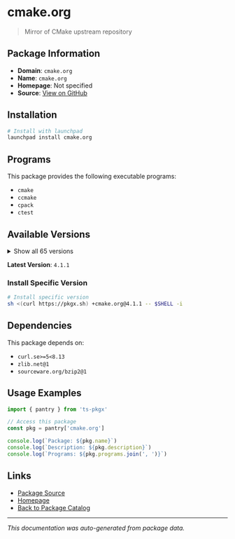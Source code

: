 # cmake.org

> Mirror of CMake upstream repository

## Package Information

- **Domain**: `cmake.org`
- **Name**: `cmake.org`
- **Homepage**: Not specified
- **Source**: [View on GitHub](https://github.com/pkgxdev/pantry/tree/main/projects/cmake.org/package.yml)

## Installation

```bash
# Install with launchpad
launchpad install cmake.org
```

## Programs

This package provides the following executable programs:

- `cmake`
- `ccmake`
- `cpack`
- `ctest`

## Available Versions

<details>
<summary>Show all 65 versions</summary>

- `4.1.1`, `4.1.0`, `4.0.4`, `4.0.3`, `4.0.2`
- `4.0.1`, `4.0.0`, `3.31.8`, `3.31.7`, `3.31.6`
- `3.31.5`, `3.31.4`, `3.31.3`, `3.31.2`, `3.31.1`
- `3.31.0`, `3.30.9`, `3.30.8`, `3.30.7`, `3.30.6`
- `3.30.5`, `3.30.4`, `3.30.3`, `3.30.2`, `3.30.1`
- `3.30.0`, `3.29.9`, `3.29.8`, `3.29.7`, `3.29.6`
- `3.29.5`, `3.29.4`, `3.29.3`, `3.29.2`, `3.29.1`
- `3.29.0`, `3.28.6`, `3.28.5`, `3.28.4`, `3.28.3`
- `3.28.2`, `3.28.1`, `3.28.0`, `3.27.9`, `3.27.8`
- `3.27.7`, `3.27.6`, `3.27.5`, `3.27.4`, `3.27.3`
- `3.27.2`, `3.27.1`, `3.27.0`, `3.26.6`, `3.26.5`
- `3.26.4`, `3.26.3`, `3.26.2`, `3.26.1`, `3.26.0`
- `3.25.3`, `3.25.2`, `3.25.1`, `3.24.4`, `3.24.2`

</details>

**Latest Version**: `4.1.1`

### Install Specific Version

```bash
# Install specific version
sh <(curl https://pkgx.sh) +cmake.org@4.1.1 -- $SHELL -i
```

## Dependencies

This package depends on:

- `curl.se>=5<8.13`
- `zlib.net@1`
- `sourceware.org/bzip2@1`

## Usage Examples

```typescript
import { pantry } from 'ts-pkgx'

// Access this package
const pkg = pantry['cmake.org']

console.log(`Package: ${pkg.name}`)
console.log(`Description: ${pkg.description}`)
console.log(`Programs: ${pkg.programs.join(', ')}`)
```

## Links

- [Package Source](https://github.com/pkgxdev/pantry/tree/main/projects/cmake.org/package.yml)
- [Homepage](#)
- [Back to Package Catalog](../../package-catalog.md)

---

*This documentation was auto-generated from package data.*
